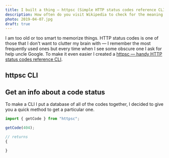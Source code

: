 ```yaml
---
title: I built a thing — httpsc (Simple HTTP status codes reference CLI)
description: How often do you visit Wikipedia to check for the meaning of a particular HTTP status code? For me it is at least once a week. I just made this thing easier for us all.
photo: 2019-04-07.jpg
draft: true
---
```


I am too old or too smart to memorize things. HTTP status codes is one of those that I don't want to clutter my brain with — I remember the most frequently used ones but every time when I see some obscure one I ask for help uncle Google. To make it even easier I created a [httpsc — handy HTTP status codes reference CLI](https://www.npmjs.com/package/httpsc).

## httpsc CLI

## Get an info about a code status

To make a CLI I put a database of all of the codes together, I decided to give you a quick method to get a particular one.

```js
import { getCode } from "httpsc";

getCode(404);

// returns
{

}
```
